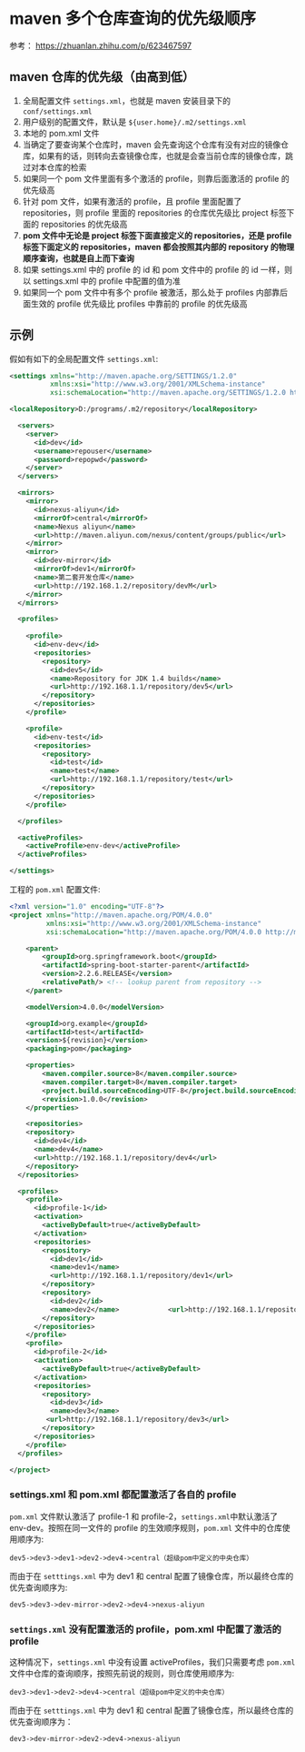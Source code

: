 # maven 多个仓库查询的优先级顺序

参考： https://zhuanlan.zhihu.com/p/623467597

## maven 仓库的优先级（由高到低）

1. 全局配置文件 ```settings.xml```，也就是 maven 安装目录下的 ```conf/settings.xml```
2. 用户级别的配置文件，默认是 ```${user.home}/.m2/settings.xml```
3. 本地的 pom.xml 文件
4. 当确定了要查询某个仓库时，maven 会先查询这个仓库有没有对应的镜像仓库，如果有的话，则转向去查镜像仓库，也就是会查当前仓库的镜像仓库，跳过对本仓库的检索
5. 如果同一个 pom 文件里面有多个激活的 profile，则靠后面激活的 profile 的优先级高
6. 针对 pom 文件，如果有激活的 profile，且 profile 里面配置了 repositories，则 profile 里面的 repositories 的仓库优先级比 project 标签下面的 repositories 的优先级高
7. **pom 文件中无论是 project 标签下面直接定义的 repositories，还是 profile 标签下面定义的 repositories，maven 都会按照其内部的 repository 的物理顺序查询，也就是自上而下查询**
8. 如果 settings.xml 中的 profile 的 id 和 pom 文件中的 profile 的 id 一样，则以 settings.xml 中的 profile 中配置的值为准
9. 如果同一个 pom 文件中有多个 profile 被激活，那么处于 profiles 内部靠后面生效的 profile 优先级比 profiles 中靠前的 profile 的优先级高

## 示例

假如有如下的全局配置文件 ```settings.xml```:

```xml
<settings xmlns="http://maven.apache.org/SETTINGS/1.2.0"
          xmlns:xsi="http://www.w3.org/2001/XMLSchema-instance"
          xsi:schemaLocation="http://maven.apache.org/SETTINGS/1.2.0 http://maven.apache.org/xsd/settings-1.2.0.xsd">

<localRepository>D:/programs/.m2/repository</localRepository>

  <servers>
    <server>
      <id>dev</id>
      <username>repouser</username>
      <password>repopwd</password>
    </server>
  </servers>

  <mirrors>
    <mirror>
      <id>nexus-aliyun</id>
      <mirrorOf>central</mirrorOf>
      <name>Nexus aliyun</name>
      <url>http://maven.aliyun.com/nexus/content/groups/public</url>
    </mirror> 
    <mirror>
      <id>dev-mirror</id>
      <mirrorOf>dev1</mirrorOf>
      <name>第二套开发仓库</name>
      <url>http://192.168.1.2/repository/devM</url>
    </mirror> 
  </mirrors>

  <profiles>
    
    <profile>
      <id>env-dev</id>
      <repositories>
        <repository>
          <id>dev5</id>
          <name>Repository for JDK 1.4 builds</name>
          <url>http://192.168.1.1/repository/dev5</url>
        </repository>
      </repositories>
    </profile>

    <profile>
      <id>env-test</id>
      <repositories>
        <repository>
          <id>test</id>
          <name>test</name>
          <url>http://192.168.1.1/repository/test</url>
        </repository>
      </repositories>
    </profile>

  </profiles>

  <activeProfiles>
    <activeProfile>env-dev</activeProfile>
  </activeProfiles>

</settings>
```

工程的 ```pom.xml``` 配置文件:

```xml
<?xml version="1.0" encoding="UTF-8"?>
<project xmlns="http://maven.apache.org/POM/4.0.0"
         xmlns:xsi="http://www.w3.org/2001/XMLSchema-instance"
         xsi:schemaLocation="http://maven.apache.org/POM/4.0.0 http://maven.apache.org/xsd/maven-4.0.0.xsd">

    <parent>
        <groupId>org.springframework.boot</groupId>
        <artifactId>spring-boot-starter-parent</artifactId>
        <version>2.2.6.RELEASE</version>
        <relativePath/> <!-- lookup parent from repository -->
    </parent>

    <modelVersion>4.0.0</modelVersion>

    <groupId>org.example</groupId>
    <artifactId>test</artifactId>
    <version>${revision}</version>
    <packaging>pom</packaging>

    <properties>
        <maven.compiler.source>8</maven.compiler.source>
        <maven.compiler.target>8</maven.compiler.target>
        <project.build.sourceEncoding>UTF-8</project.build.sourceEncoding>
        <revision>1.0.0</revision>
    </properties>

    <repositories>
    <repository>
      <id>dev4</id>
      <name>dev4</name>
      <url>http://192.168.1.1/repository/dev4</url>
    </repository>
  </repositories>

  <profiles>
    <profile>
      <id>profile-1</id>
      <activation>
        <activeByDefault>true</activeByDefault>
      </activation>
      <repositories>
        <repository>
          <id>dev1</id>
          <name>dev1</name>
          <url>http://192.168.1.1/repository/dev1</url>
        </repository>
        <repository>
          <id>dev2</id>
          <name>dev2</name>            <url>http://192.168.1.1/repository/dev2</url>
        </repository>
      </repositories>
    </profile>
    <profile>
      <id>profile-2</id>
      <activation>
        <activeByDefault>true</activeByDefault>
      </activation>
      <repositories>
        <repository>
          <id>dev3</id>
          <name>dev3</name>
         <url>http://192.168.1.1/repository/dev3</url>
        </repository>
      </repositories>
    </profile>
  </profiles>

</project>
```

### settings.xml 和 pom.xml 都配置激活了各自的 profile

```pom.xml``` 文件默认激活了 profile-1 和 profile-2，```settings.xml```中默认激活了 env-dev。按照在同一文件的 profile 的生效顺序规则，```pom.xml``` 文件中的仓库使用顺序为:

```dev5->dev3->dev1->dev2->dev4->central（超级pom中定义的中央仓库）```

而由于在 ```setttings.xml``` 中为 dev1 和 central 配置了镜像仓库，所以最终仓库的优先查询顺序为:

```dev5->dev3->dev-mirror->dev2->dev4->nexus-aliyun```

### ```settings.xml``` 没有配置激活的 profile，pom.xml 中配置了激活的 profile

这种情况下，```settings.xml``` 中没有设置 activeProfiles，我们只需要考虑 ```pom.xml``` 文件中仓库的查询顺序，按照先前说的规则，则仓库使用顺序为:

```dev3->dev1->dev2->dev4->central（超级pom中定义的中央仓库）```

而由于在 ```setttings.xml``` 中为 dev1 和 central 配置了镜像仓库，所以最终仓库的优先查询顺序为：

```dev3->dev-mirror->dev2->dev4->nexus-aliyun```
